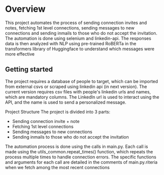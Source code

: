 # Overview
This project automates the process of sending connection invites and notes, fetching 1st level connections, sending messages to new connections and sending inmails to those who do not accept the invitation. The automation is done using selenium and linkedin-api. The responses data is then analyzed with NLP using pre-trained RoBERTa in the transformers library of Huggingface to understand which messages were more effective


## Getting started
The project requires a database of people to target, which can be imported from external csvs or scraped using linkedin api (in next version). The current version requires csv files with people's linkedin urls and names, which are mandatory columns. The LinkedIn url is used to interact using the API, and the name is used to send a personalized message.

Project Structure
The project is divided into 3 parts:

- Sending connection invite + note
- Fetching 1st level connections
- Sending messages to new connections
- Sending inmails to those who do not accept the invitation

The automation process is done using the calls in main.py. Each call is made using the utils_common.repeat_times() function, which repeats the process multiple times to handle connection errors. The specific functions and arguments for each call are detailed in the comments of main.py.riteria when we fetch among the most recent connections
